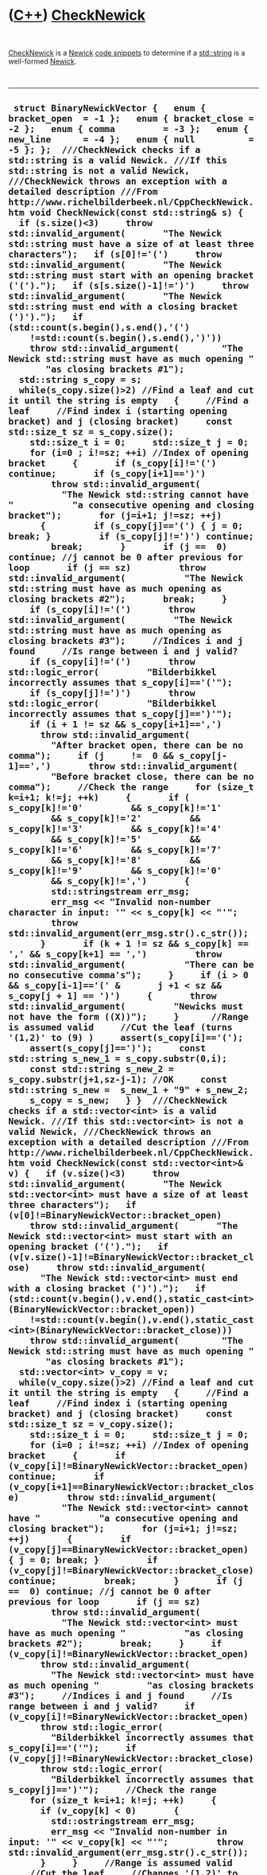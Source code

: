 
 

 

 

 

 

([C++](Cpp.md)) [CheckNewick](CppCheckNewick.md)
==================================================

 

[CheckNewick](CppCheckNewick.md) is a [Newick](CppNewick.md) [code
snippets](CppCodeSnippets.md) to determine if a
[std::string](CppStdString.md) is a well-formed [Newick](CppNewick.md).

 

  ------------------------------------------------------------------------------------------------------------------------------------------------------------------------------------------------------------------------------------------------------------------------------------------------------------------------------------------------------------------------------------------------------------------------------------------------------------------------------------------------------------------------------------------------------------------------------------------------------------------------------------------------------------------------------------------------------------------------------------------------------------------------------------------------------------------------------------------------------------------------------------------------------------------------------------------------------------------------------------------------------------------------------------------------------------------------------------------------------------------------------------------------------------------------------------------------------------------------------------------------------------------------------------------------------------------------------------------------------------------------------------------------------------------------------------------------------------------------------------------------------------------------------------------------------------------------------------------------------------------------------------------------------------------------------------------------------------------------------------------------------------------------------------------------------------------------------------------------------------------------------------------------------------------------------------------------------------------------------------------------------------------------------------------------------------------------------------------------------------------------------------------------------------------------------------------------------------------------------------------------------------------------------------------------------------------------------------------------------------------------------------------------------------------------------------------------------------------------------------------------------------------------------------------------------------------------------------------------------------------------------------------------------------------------------------------------------------------------------------------------------------------------------------------------------------------------------------------------------------------------------------------------------------------------------------------------------------------------------------------------------------------------------------------------------------------------------------------------------------------------------------------------------------------------------------------------------------------------------------------------------------------------------------------------------------------------------------------------------------------------------------------------------------------------------------------------------------------------------------------------------------------------------------------------------------------------------------------------------------------------------------------------------------------------------------------------------------------------------------------------------------------------------------------------------------------------------------------------------------------------------------------------------------------------------------------------------------------------------------------------------------------------------------------------------------------------------------------------------------------------------------------------------------------------------------------------------------------------------------------------------------------------------------------------------------------------------------------------------------------------------------------------------------------------------------------------------------------------------------------------------------------------------------------------------------------------------------------------------------------------------------------------------------------------------------------------------------------------------------------------------------------------------------------------------------------------------------------------------------------------------------------------------------------------------------------------------------------------------------------------------------------------------------------------------------------------------------------------------------------------------------------------------------------------------------------------------------------------------------------------------------------------------------------------------------------------------------------------------------------------------------------------------------------------------------------------------------------------------------------------------------------------------------------------------------------------------------------------------------------------------------------------------------------------------------------------------------------------------------------------------------------------------------------------------------------------------------------------------------------------------------------------------------------------------------------------------------------------------------------------------------------------------------------------------------------------------------------------------------------------------------------------------------------------------------------------------------------------------------------------------------------------------------------------------------------------------------------------------------------------------------------------------------------------------------------------------------------------------------------------------------------------------------------------------------------------------------------------------------------------------------------------------------------------------------------------------------------------------------------------------------------------------------------------------------------------------------------------------------------------------------------------------------------------------------------------------------------------------------------------------------------------------------------------------------------------------------------------------------------------------------------------------------------------------------------------------------------------------------------------------------------------------------------------------------------------------------------------------------------------------------------------------------------------------------------------------------------------------------------------------------------------------------------
  ` struct BinaryNewickVector {   enum { bracket_open  = -1 };   enum { bracket_close = -2 };   enum { comma         = -3 };   enum { new_line      = -4 };   enum { null          = -5 }; };  ///CheckNewick checks if a std::string is a valid Newick. ///If this std::string is not a valid Newick, ///CheckNewick throws an exception with a detailed description ///From http://www.richelbilderbeek.nl/CppCheckNewick.htm void CheckNewick(const std::string& s) {   if (s.size()<3)     throw std::invalid_argument(       "The Newick std::string must have a size of at least three characters");   if (s[0]!='(')     throw std::invalid_argument(       "The Newick std::string must start with an opening bracket ('(').");   if (s[s.size()-1]!=')')     throw std::invalid_argument(       "The Newick std::string must end with a closing bracket (')').");   if (std::count(s.begin(),s.end(),'(')     !=std::count(s.begin(),s.end(),')'))     throw std::invalid_argument(        "The Newick std::string must have as much opening "        "as closing brackets #1");     std::string s_copy = s;   while(s_copy.size()>2) //Find a leaf and cut it until the string is empty   {     //Find a leaf     //Find index i (starting opening bracket) and j (closing bracket)     const std::size_t sz = s_copy.size();     std::size_t i = 0;     std::size_t j = 0;     for (i=0 ; i!=sz; ++i) //Index of opening bracket     {       if (s_copy[i]!='(') continue;       if (s_copy[i+1]==')')         throw std::invalid_argument(           "The Newick std::string cannot have "           "a consecutive opening and closing bracket");       for (j=i+1; j!=sz; ++j)       {         if (s_copy[j]=='(') { j = 0; break; }         if (s_copy[j]!=')') continue;         break;       }       if (j ==  0) continue; //j cannot be 0 after previous for loop       if (j == sz)         throw std::invalid_argument(           "The Newick std::string must have as much opening as closing brackets #2");       break;     }     if (s_copy[i]!='(')       throw std::invalid_argument(         "The Newick std::string must have as much opening as closing brackets #3");     //Indices i and j found     //Is range between i and j valid?     if (s_copy[i]!='(')       throw std::logic_error(         "Bilderbikkel incorrectly assumes that s_copy[i]=='('");     if (s_copy[j]!=')')       throw std::logic_error(         "Bilderbikkel incorrectly assumes that s_copy[j]==')'");     if (i + 1 != sz && s_copy[i+1]==',')       throw std::invalid_argument(         "After bracket open, there can be no comma");     if (j     !=  0 && s_copy[j-1]==',')       throw std::invalid_argument(         "Before bracket close, there can be no comma");     //Check the range     for (size_t k=i+1; k!=j; ++k)     {       if ( s_copy[k]!='0'         && s_copy[k]!='1'         && s_copy[k]!='2'         && s_copy[k]!='3'         && s_copy[k]!='4'         && s_copy[k]!='5'         && s_copy[k]!='6'         && s_copy[k]!='7'         && s_copy[k]!='8'         && s_copy[k]!='9'         && s_copy[k]!='0'         && s_copy[k]!=',')       {         std::stringstream err_msg;         err_msg << "Invalid non-number character in input: '" << s_copy[k] << "'";         throw std::invalid_argument(err_msg.str().c_str());       }       if (k + 1 != sz && s_copy[k] == ',' && s_copy[k+1] == ',')         throw std::invalid_argument(           "There can be no consecutive comma's");     }     if (i > 0 && s_copy[i-1]=='(' &       j +1 < sz && s_copy[j + 1] == ')')     {       throw std::invalid_argument(         "Newicks must not have the form ((X))");     }      //Range is assumed valid     //Cut the leaf (turns '(1,2)' to (9) )     assert(s_copy[i]=='(');     assert(s_copy[j]==')');     const std::string s_new_1 = s_copy.substr(0,i);     const std::string s_new_2 = s_copy.substr(j+1,sz-j-1); //OK     const std::string s_new =  s_new_1 + "9" + s_new_2;     s_copy = s_new;   } }  ///CheckNewick checks if a std::vector<int> is a valid Newick. ///If this std::vector<int> is not a valid Newick, ///CheckNewick throws an exception with a detailed description ///From http://www.richelbilderbeek.nl/CppCheckNewick.htm void CheckNewick(const std::vector<int>& v) {   if (v.size()<3)     throw std::invalid_argument(       "The Newick std::vector<int> must have a size of at least three characters");   if (v[0]!=BinaryNewickVector::bracket_open)     throw std::invalid_argument(       "The Newick std::vector<int> must start with an opening bracket ('(').");   if (v[v.size()-1]!=BinaryNewickVector::bracket_close)     throw std::invalid_argument(       "The Newick std::vector<int> must end with a closing bracket (')').");   if (std::count(v.begin(),v.end(),static_cast<int>(BinaryNewickVector::bracket_open))     !=std::count(v.begin(),v.end(),static_cast<int>(BinaryNewickVector::bracket_close)))     throw std::invalid_argument(        "The Newick std::string must have as much opening "        "as closing brackets #1");    std::vector<int> v_copy = v;   while(v_copy.size()>2) //Find a leaf and cut it until the string is empty   {     //Find a leaf     //Find index i (starting opening bracket) and j (closing bracket)     const std::size_t sz = v_copy.size();     std::size_t i = 0;     std::size_t j = 0;     for (i=0 ; i!=sz; ++i) //Index of opening bracket     {       if (v_copy[i]!=BinaryNewickVector::bracket_open) continue;       if (v_copy[i+1]==BinaryNewickVector::bracket_close)         throw std::invalid_argument(           "The Newick std::vector<int> cannot have "           "a consecutive opening and closing bracket");       for (j=i+1; j!=sz; ++j)       {         if (v_copy[j]==BinaryNewickVector::bracket_open) { j = 0; break; }         if (v_copy[j]!=BinaryNewickVector::bracket_close) continue;         break;       }       if (j ==  0) continue; //j cannot be 0 after previous for loop       if (j == sz)         throw std::invalid_argument(           "The Newick std::vector<int> must have as much opening "           "as closing brackets #2");       break;     }     if (v_copy[i]!=BinaryNewickVector::bracket_open)       throw std::invalid_argument(         "The Newick std::vector<int> must have as much opening "         "as closing brackets #3");     //Indices i and j found     //Is range between i and j valid?     if (v_copy[i]!=BinaryNewickVector::bracket_open)       throw std::logic_error(         "Bilderbikkel incorrectly assumes that s_copy[i]=='('");     if (v_copy[j]!=BinaryNewickVector::bracket_close)       throw std::logic_error(         "Bilderbikkel incorrectly assumes that s_copy[j]==')'");     //Check the range     for (size_t k=i+1; k!=j; ++k)     {       if (v_copy[k] < 0)       {         std::ostringstream err_msg;         err_msg << "Invalid non-number in input: '" << v_copy[k] << "'";         throw std::invalid_argument(err_msg.str().c_str());       }     }     //Range is assumed valid     //Cut the leaf     //Changes '(1,2)' to '(999)'     assert(v_copy[i]==BinaryNewickVector::bracket_open);     assert(v_copy[j]==BinaryNewickVector::bracket_close);     std::vector<int> v_new(v_copy.begin(),v_copy.begin() + i);     v_new.push_back(999);     std::copy(v_copy.begin() + j + 1, v_copy.end(),std::back_inserter(v_new));     v_copy = v_new;   } }`
  ------------------------------------------------------------------------------------------------------------------------------------------------------------------------------------------------------------------------------------------------------------------------------------------------------------------------------------------------------------------------------------------------------------------------------------------------------------------------------------------------------------------------------------------------------------------------------------------------------------------------------------------------------------------------------------------------------------------------------------------------------------------------------------------------------------------------------------------------------------------------------------------------------------------------------------------------------------------------------------------------------------------------------------------------------------------------------------------------------------------------------------------------------------------------------------------------------------------------------------------------------------------------------------------------------------------------------------------------------------------------------------------------------------------------------------------------------------------------------------------------------------------------------------------------------------------------------------------------------------------------------------------------------------------------------------------------------------------------------------------------------------------------------------------------------------------------------------------------------------------------------------------------------------------------------------------------------------------------------------------------------------------------------------------------------------------------------------------------------------------------------------------------------------------------------------------------------------------------------------------------------------------------------------------------------------------------------------------------------------------------------------------------------------------------------------------------------------------------------------------------------------------------------------------------------------------------------------------------------------------------------------------------------------------------------------------------------------------------------------------------------------------------------------------------------------------------------------------------------------------------------------------------------------------------------------------------------------------------------------------------------------------------------------------------------------------------------------------------------------------------------------------------------------------------------------------------------------------------------------------------------------------------------------------------------------------------------------------------------------------------------------------------------------------------------------------------------------------------------------------------------------------------------------------------------------------------------------------------------------------------------------------------------------------------------------------------------------------------------------------------------------------------------------------------------------------------------------------------------------------------------------------------------------------------------------------------------------------------------------------------------------------------------------------------------------------------------------------------------------------------------------------------------------------------------------------------------------------------------------------------------------------------------------------------------------------------------------------------------------------------------------------------------------------------------------------------------------------------------------------------------------------------------------------------------------------------------------------------------------------------------------------------------------------------------------------------------------------------------------------------------------------------------------------------------------------------------------------------------------------------------------------------------------------------------------------------------------------------------------------------------------------------------------------------------------------------------------------------------------------------------------------------------------------------------------------------------------------------------------------------------------------------------------------------------------------------------------------------------------------------------------------------------------------------------------------------------------------------------------------------------------------------------------------------------------------------------------------------------------------------------------------------------------------------------------------------------------------------------------------------------------------------------------------------------------------------------------------------------------------------------------------------------------------------------------------------------------------------------------------------------------------------------------------------------------------------------------------------------------------------------------------------------------------------------------------------------------------------------------------------------------------------------------------------------------------------------------------------------------------------------------------------------------------------------------------------------------------------------------------------------------------------------------------------------------------------------------------------------------------------------------------------------------------------------------------------------------------------------------------------------------------------------------------------------------------------------------------------------------------------------------------------------------------------------------------------------------------------------------------------------------------------------------------------------------------------------------------------------------------------------------------------------------------------------------------------------------------------------------------------------------------------------------------------------------------------------------------------------------------------------------------------------------------------------------------------------------------------------------------------------------------------------------------

 

 

 

 

 

 

